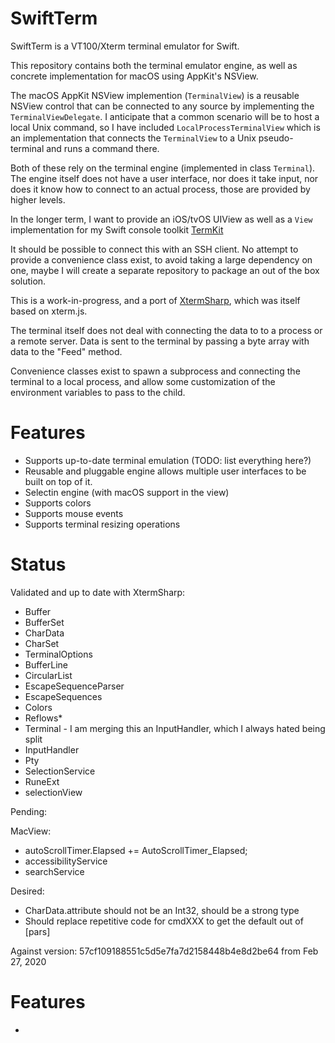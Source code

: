 
SwiftTerm
=========

SwiftTerm is a VT100/Xterm terminal emulator for Swift.

This repository contains both the terminal emulator engine, as well as
concrete implementation for macOS using AppKit's NSView.

The macOS AppKit NSView implemention (`TerminalView`) is a reusable
NSView control that can be connected to any source by implementing the
`TerminalViewDelegate`.  I anticipate that a common scenario will be
to host a local Unix command, so I have included
`LocalProcessTerminalView` which is an implementation that connects
the `TerminalView` to a Unix pseudo-terminal and runs a command there.

Both of these rely on the terminal engine (implemented in class
`Terminal`).  The engine itself does not have a user interface, nor
does it take input, nor does it know how to connect to an actual
process, those are provided by higher levels.

In the longer term, I want to provide an iOS/tvOS UIView as well as a
`View` implementation for my Swift console toolkit
[TermKit](https://github.com/migueldeicaza/TermKit)

It should be possible to connect this with an SSH client.  No attempt
to provide a convenience class exist, to avoid taking a large
dependency on one, maybe I will create a separate repository to
package an out of the box solution.

This is a work-in-progress, and a port of
[XtermSharp](https://github.com/migueldeicaza/XtermSharp), which was
itself based on xterm.js.

The terminal itself does not deal with connecting the data to to a process
or a remote server.   Data is sent to the terminal by passing a byte array
with data to the "Feed" method.

Convenience classes exist to spawn a subprocess and connecting the
terminal to a local process, and allow some customization of the
environment variables to pass to the child.

Features
========

* Supports up-to-date terminal emulation (TODO: list everything here?)
* Reusable and pluggable engine allows multiple user interfaces to be built on top of it.
* Selectin engine (with macOS support in the view)
* Supports colors
* Supports mouse events
* Supports terminal resizing operations

Status
======

Validated and up to date with XtermSharp:

* Buffer
* BufferSet
* CharData
* CharSet
* TerminalOptions
* BufferLine
* CircularList
* EscapeSequenceParser
* EscapeSequences
* Colors
* Reflows*
* Terminal - I am merging this an InputHandler, which I always hated being split
* InputHandler
* Pty
* SelectionService
* RuneExt
* selectionView

Pending:


MacView:
* autoScrollTimer.Elapsed += AutoScrollTimer_Elapsed;
* accessibilityService
* searchService

Desired:
* CharData.attribute should not be an Int32, should be a strong type
* Should replace repetitive code for cmdXXX to get the default out of [pars]


Against version: 57cf109188551c5d5e7fa7d2158448b4e8d2be64 from Feb 27, 2020

# Features

* 
